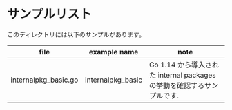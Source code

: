 # サンプルリスト

このディレクトリには以下のサンプルがあります。

| file                 | example name      | note                                              |
|----------------------|-------------------|---------------------------------------------------|
| internalpkg_basic.go | internalpkg_basic | Go 1.14 から導入された internal packages の挙動を確認するサンプルです. |

